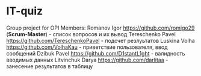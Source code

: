 # IT-quiz
Group project for OPI
Members:
Romanov Igor <https://github.com/romigo29> (**Scrum-Master**) - список вопросов и их вывод
Tereschenko Pavel <https://github.com/TereschenkoPavel> - подсчет резлуьтатов
Luskina Volha <https://github.com/VolhaKau> - приветствие пользователя, ввод сообщений
Dzibuk Pavel <https://github.com/D1stantL1ght> - валидность вводимых данных
Litvinchuk Darya <https://github.com/darlitaa> - занесение результатов в таблицу
